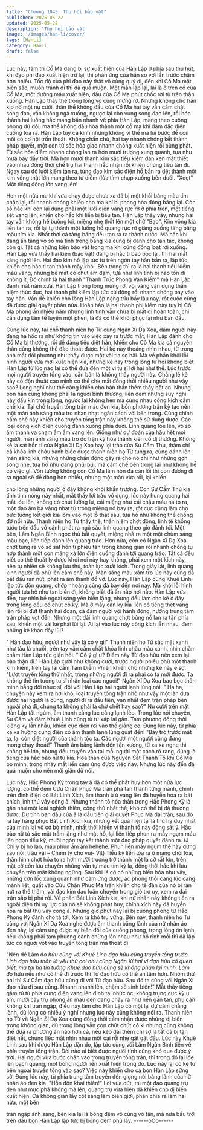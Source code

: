 ```yaml
---
title: "Chương 1043: Thu hồi bảo vật"
published: 2025-05-22
updated: 2025-05-22
description: 'Thu hồi bảo vật'
image: '/images/han-li/cover/'
tags: [HanLi]
category: HanLi
draft: false
---
```


Lúc này, tâm trí Cổ Ma đang bị sự xuất hiện của Hàn Lập ở phía
sau thu hút, khi đạo phi đao xuất hiện trở lại, thì phản ứng của
hắn so với lần trước chậm hơn nhiều.
Tốc độ của phi đao này thật vô cùng quỷ dị, đến khi Cổ Ma mặt
biến sắc, muốn tránh đi thì đã quá muộn.
Một màn lặp lại, lại là ở trên cổ của Cổ Ma, một đường máu xuất
hiện, đầu của Cổ Ma phút chốc rơi từ trên thân xuống.
Hàn Lập thấy thế trong lòng vô cùng mừng rỡ. Nhưng không chờ
hắn kịp nở một nụ cười, thân thể không đầu của Cổ Ma hai tay
vẫn cầm chặt song đao, vẫn không ngả xuống, ngược lại còn
vung song đao lên, rồi hóa thành hai luồng hắc mang bắn nhanh
về phía Hàn Lập, mang theo cuồng phong dữ dội, ma thể không
đầu hóa thành một cỗ ma khí đậm đặc điên cuồng tỏa ra.
Hàn Lập tuy cả kinh nhưng không vì thế mà lùi bước để con mồi
có cơ hội trốn thoát. Không chần chừ, hai tay nhanh chóng kết
thành pháp quyết, một con tử sắc hỏa giao nhanh chóng xuất
hiện rồi bùng phát.
Tử sắc hỏa diễm nhanh chóng lan ra hơn mười trượng xung
quanh, tựa như mưa bay đầy trời.
Mà hơn mười thanh kim sắc tiểu kiếm đan xen mật thiết vào nhau
đồng thời chế trụ hai thanh hắc nhận rồi khiến chúng tiêu tán đi.
Ngay sau đó lưới kiếm tản ra, từng đạo kim sắc điện hồ bắn ra
dệt thành một kim võng thật lớn mang theo tử diễm (lửa tím) chụp
xuống bên dưới.
"Xoẹt" Một tiếng động lớn vang lên!

Hơn một nửa ma khí vừa chạy được chưa xa đã bị một khối băng
màu tím chặn lại, rồi nhanh chóng khiến cho ma khí bị phong hóa
đóng băng lại. Còn số hắc khí còn lại đụng phải một lưới điện
vàng rực rỡ ở phía trên, một tiếng sét vang lên, khiến cho hắc khí
liền bị tiêu tán.
Hàn Lập thấy vậy, nhưng hai tay vẫn không hề buông lơi, miệng
nhẹ thốt lên một chữ "Bạo".
Kim võng kia liền tan ra, rồi lại tụ thành một luồng hồ quang rực
rỡ giáng xuống tảng băng màu tím kia. Nhất thời cả tảng băng
đều tan ra ra thành nước.
Mà hắc khí đang ẩn tàng vô số ma tinh trong băng kia cũng bị
đánh cho tan tác, không còn gì.
Tất cả những kiện bảo vật trong ma khí cũng đồng loạt rơi xuống.
Hàn Lập vừa thấy hai kiện (bảo vật) đang bị hắc ti bao bọc lại, thì
hai mắt sáng ngời lên.
Hai đạo kim hồ lập tức từ trên ngón tay hắn bắn ra, lập tức khiến
cho hắc ti tan thành mây khói.
Bên trong thì ra là hai thanh tiểu kiếm màu vàng, nhưng bề mặt
có chút ảm đạm, tựa như linh tính bị hao tổn đi không ít.
Đó chính là hai thanh "Thanh Trúc Phong Vân Kiếm" mà Hàn Lập
đánh mất năm xưa.
Hàn Lập trong lòng mừng rỡ, vội vàng vận dụng thần niệm thúc
dục, hai thanh phi kiếm lập tức cử động rồi nhanh chóng bay vào
tay hắn.
Vấn đề khiến cho lòng Hàn Lập nặng trĩu bấy lâu nay, rốt cuộc
cũng đã được giải quyết phân nửa.
Hoàn hảo là hai thanh phi kiếm này tuy bị Cổ Ma phong ấn nhiều
năm nhưng linh tính vẫn chưa bị mất đi hoàn toàn, chỉ cần dụng
tâm tế luyện một phen, là đã có thể khôi phục lại như ban đầu.

Cùng lúc này, tại chỗ thanh niên họ Từ cùng Ngân Xí Dạ Xoa,
đám người này đang há hốc ra như không tin vào việc xảy ra
trước mắt, Hàn Lập đánh cho Cổ Ma bị thương, rồi dễ dàng tiêu
diệt hắn, khiến cho Cổ Ma kia cả nguyên thần cũng không thể đào
thoát được. Hai kẻ này thoáng nhìn nhau, từ trong ánh mắt đối
phương như thấy được một vài tia sợ hãi.
Mà về phần khôi lỗi hình người vừa mới xuất hiện kia, những kẻ
này trong lòng tự hỏi không biết Hàn Lập từ lúc nào lại có thể đưa
đến một vị tu sĩ lợi hại như thế. Lúc trước mọi người truyền tống
vào, căn bản là không thấy người này. Chẳng lẽ kẻ này có độn
thuật cao minh có thể che mắt đồng thời nhiều người như vậy
sao?
Lòng nghĩ như thế càng khiến cho bản thân thêm thấy bất an.
Nhưng bọn hắn cũng không phải là người bình thường, liền đem
những suy nghĩ này dấu kín trong lòng, ngược lại không hẹn mà
cùng nhau công kích cấm chế kia.
Tại chỗ truyền tống trận màu đen kia, bốn phương trận kỳ tạo nên
một màn ánh sáng màu tro nhàn nhạt ngăn cách với bên trong.
Cũng chính cấm chế này khiến cho truyền tống trận này không
thể sử dụng được.
Các loại công kích điên cuồng đánh xuống phía dưới.
Linh quang lóe lên, vô số âm thanh va chạm ầm ầm vang lên.
Giống như dự đoán của hầu hềt mọi người, màn ánh sáng màu
tro do trận kỳ hóa thành kiên cố dị thường. Không kể là sát hồn ti
của Ngân Xí Dạ Xoa hay lợi trảo của Sư Cầm Thú, thậm chí cả
khỏa linh châu xanh biếc được thanh niên họ Từ tung ra, cùng
đánh lên màn sáng kia, nhưng những chấn động gây ra cho nó
chỉ như những gợn sóng nhẹ, tựa hồ như đang phủi bụi, mà cấm
chế bên trong lại như không hề có việc gì.
Vốn tưởng không còn Cổ Ma làm hòn đá cản lối thì con đường đi
ra ngoài sẽ dễ dàng hơn nhiều, nhưng một màn vừa rồi, lại khiến

cho lòng những người ở đây không khỏi khẩn trương.
Con Sư Cầm Thú kia tính tình nóng nảy nhất, mắt thấy lợi trảo vô
dụng, lúc này hung quang hai mắt lóe lên, không có chút lưỡng
lự, cái miệng như cái chậu máu há to ra, một đạo âm ba vàng
nhạt từ trong miệng nó bay ra, rốt cục cũng làm cho bức tường
kết giới kia lõm vào một lỗ thật sâu, tựa hồ như không thể chống
đỡ nổi nữa.
Thanh niên họ Từ thấy thế, thần niệm chợt động, linh tê khổng
tước trên đầu vỗ cánh phát ra ngũ sắc linh quang theo gió đánh
tới. Một bên, Lâm Ngân Bình ngọc thủ bắt quyết, miệng nhả ra
một một chùm sáng màu bạc, liên tiếp đánh lên quang tráo. Hơn
nữa, còn có Ngân Xí Dạ Xoa chợt tung ra vô số sát hồn ti phiêu
tán trong không gian rồi nhanh chóng tụ hợp thành một con mãng
xà lớn điên cuồng đánh tới quang tráo.
Tất cả đều biết có thể thoát ly được khỏi nơi này hay không, phải
xem một kích này, nên tự nhiên sẽ không lưu thủ, toàn lực xuất
kích.
Trong giây lát, linh quang kinh người đã phủ lên cấm chế này.
Màn sáng màu xám tro lúc này cũng đã bắt đầu rạn nứt, phát ra
âm thanh đổ vỡ. Lúc này, Hàn Lập cùng Khuê Linh lập tức độn
quang, chớp nhoáng cũng đã bay đến nơi nay.
Mà khôi lỗi hình người tựa hồ như tan biến đi, không biết đã ẩn
nấp nơi nào.
Hàn Lập vừa đến, tuy nhìn bề ngoài sóng yên biển lặng, nhưng
đều làm cho kẻ ở đây trong lòng đều có chút cố kỵ. Mà ở mấy can
kỳ kia liền có tiếng thét vang lên rồi bị đứt thành hai đoạn, cả đám
người vội hành động, hướng trung tâm trận pháp vọt đến.
Nhưng một dải linh quang chợt bùng nổ lan ra tận phía sau, khiến
một vài kẻ phải lùi lại.
Ai lại vào lúc này công kích lẫn nhau, đem những kẻ khác đẩy lùi?

" Hàn đạo hữu, ngươi như vậy là có ý gì!" Thanh niên họ Từ sắc
mặt xanh như tàu lá chuối, trên tay vẫn cầm chặt khỏa linh châu
màu xanh, nhìn chằm chằm Hàn Lập tức giận hỏi.
" Có ý gì ư? Điểm này Từ đạo hữu nên xem lại bản thân đi." Hàn
Lập cười như không cười, trước người phiêu phù một thanh kim
kiếm, trên tay lại cầm Tam Diễm Phiến khiến cho những kẻ này e
sợ.
"Lượt truyền tống thứ nhất, trong những người đi ra phải có ta mới
được. Ta không thể tin tưởng tu sĩ nhân loại các ngươi!" Ngân Xí
Dạ Xoa bao bọc thân mình bằng đôi nhục sí, đối với Hàn Lập hai
người lạnh lùng nói.
" Ha ha, chuyện này xem ra hơi khó, loại truyền tống trận nhỏ như
vậy một làn đưa được hai người là cùng, ngươi đi ra đầu tiên, vạn
nhất đem trận pháp bên ngoài phá đi, chúng ta không phải là chờ
chết hay sao?" Nụ cười trên mặt Hàn Lập tắt ngúm, âm thanh
càng lúc càng lạnh lẽo.
Trong lúc nói chuyện, Sư Cầm và đám Khuê Linh cũng từ từ xáp
lại gần.
Tam phương đồng thời kiêng kỵ lẫn nhẫu, khiến cục diện rơi vào
thế giằng co.
Đúng lúc này, từ phía xa xa hướng cung điện có âm thanh lạnh
lùng quát đến!
"Bày trò trước mặt ta, lại còn diệt người của thánh tộc ta. Các
ngươi một người cũng đừng mong chạy thoát!"
Thanh âm băng lãnh đến tận xương, từ xa xa nghe thì không hề
lớn, nhưng đều truyền vào tai mỗi người một cách rõ ràng, đúng
là tiếng của hắc bào nữ tử kia.
Hóa thân của Nguyên Sát Thánh Tổ khi Cổ Ma bỏ mình, trong
nháy mắt liền cảm ứng được việc này. Nhưng lúc này đến đã quá
muộn cho nên mới giận dữ nói.

Lúc này, Hắc Phong Kỳ trong tay ả đã có thể phát huy hơn một
nửa lực lượng, có thể đem Cửu Chân Phục Ma trận phá tan
thành từng mảnh, chính trên đỉnh điện có Bát Linh Xích, âm thanh
ù ù vang lên đã huyễn hóa ra bát chích linh thú vây công ả.
Nhưng thánh tổ hóa thân trong Hắc Phong Kỳ là gần như một loại
nghịch thiên, công thủ nhất thể, khó có thể bị đả thương được.
Dự tính ban đầu của ả là đầu tiên giải quyết Phục Ma đại trận,
sau đó ra tay hàng phục Bát Linh Xích kia, nhưng kết quả hiện tại
là thủ hạ duy nhất của mình lại vô cớ bỏ mình, nhất thời khiến vị
thánh tổ này động sát ý.
Hắc bào nữ tử sắc mặt trầm lặng như mặt hồ, lại liên tiếp phun ra
mấy ngụm máu lên ngọn tiểu kỳ, mười ngón tay kết thành một
đạo pháp quyết đánh ra.
(J Chị ý bị ho lao, máu phun ầm ầm hehehe. Phun liền mấy ngụm
thế này đứng sao nổi, trâu vãi – Chém tý cho vui- Vịt)
Tiểu kỳ liền tỏa ra ô mang chói lòa, thân hình chợt hóa to ra hơn
mười trượng trở thành một lá cờ rất lớn, trên mặt cờ còn lưu
chuyển những văn tự màu tím kỳ lạ, đồng thời hắc khí lưu chuyển
trên mặt không ngừng.
Sau khi lá cờ có những biến hóa như vậy, những cơn lốc xung
quanh như cảm ứng được, ác phong thổi càng lúc càng mãnh liệt,
quất vào Cửu Chân Phục Ma trận khiến cho tế đàn của nó bị rạn
nứt ra thê thảm, vài đạo kim đao luân chuyển trong gió trợ uy,
xem ra đại trận sắp bị phá rồi.
Về phần Bát Linh Xích kia, khi nữ nhân này không tiến ra ngoài
điện thì uy lực của nó sẽ không phát huy, chính xích này đã huyễn
hóa ra bát thú vây công ả. Nhưng giờ phút này lại bị cuồng phong
từ Hắc Phong Kỳ đánh cho tả tơi, Xem ra khó trụ vững.
Bên này, thanh niên họ Từ cùng với Ngân Xí Dạ Xoa nghe được
âm thanh băng lãnh của nữ nhân áo đen này, lại cảm ứng được
sự biến đổi của cuồng phong, trong lòng ớn lạnh, nếu không phải
tam phương canh chừng lẫn nhau như hổ rình mồi thì đã lập tức
có người vọt vào truyền tống trận mà thoát đi.

"Nên để Lâm đ*o hữu cùng với Khuê Linh đạo hữu cùng truyền
tống trước. Linh đạo hữu thân là yêu thú coi như cùng Ngân Xí hai
vị đạo hữu có quen biết, mà tại hạ tin tưởng Khuê đạo hữu cũng
sẽ không phản lại mình. Lâm đ*o hữu nếu như có thể đi trước thì
Từ đạo hữu có thể an tâm hơn. Nhóm thứ hai thì Sư Cầm đạo
hữu cùng đi với Từ đạo hữu. Sau đó ta cùng với Ngân Xí đạo hữu
đi sau cùng. Nhanh nhanh lên, chậm sẽ sinh biến!"
Mắt thấy tiếng gầm rú từ phía cung điện vang lên đinh tai nhức
óc, không trung cực kỳ u ám, mười cây trụ phong ấn màu đen
đang chảy ra như nến gần tàn, phụ cận không khí tràn ngập, điều
này làm cho Hàn Lập có một lại dự cảm chẳng lành, dù lòng có
nhiều ý nghĩ nhưng lúc này cũng không nói ra.
Thanh niên họ Từ và Ngân Sí Dạ Xoa cũng đồng thời cảm nhận
được những dị biến trong không gian, dù trong lòng vẫn còn chút
chút cố kị nhưng cũng không thể đưa ra phương án nào hơn cả,
nếu kéo dài thêm chỉ sợ là tất cả bị tận diệt hết, chúng liếc mắt
nhìn nhau một cái rồi nhẹ gật gật đầu.
Lúc này Khuê Linh sau khi được Hàn Lập dặn dò, lập tức cùng
với Lâm Ngân Bình tiến về phía truyền tống trận.
Đời nào ai biết được người tính cũng khó qua được ý trời. Hai
người vừa bước chân vào trong truyền tống trận, thì trong đó lại
lóe lên bạch quang, một bóng người liền xuất hiện trong đó. Lúc
này lại có kẻ từ bên ngoài truyền tống vào sao?
Việc này khiến cho cả bọn Hàn Lập sững sờ.
Đúng lúc này, từ phía trung tâm truyền đến giọng nói băng lãnh
của nữ nhân áo đen kia.
"Hỗn độn khai thiên!"
Lời vừa dứt, thì một đạo quang trụ đen như mực phá không mà
lên, quang trụ vừa hiện đã khiến cho dị biến xuất hiện. Cả không
gian lấy cột sáng làm biên giới, phân chia ra làm hai nửa, một bên

tràn ngập ánh sáng, bên kia lại là bóng đêm vô cùng vô tận, mà
nửa bầu trời trên đầu bọn Hàn Lập lập tức bị bóng đêm phủ lấy.
------oOo------
